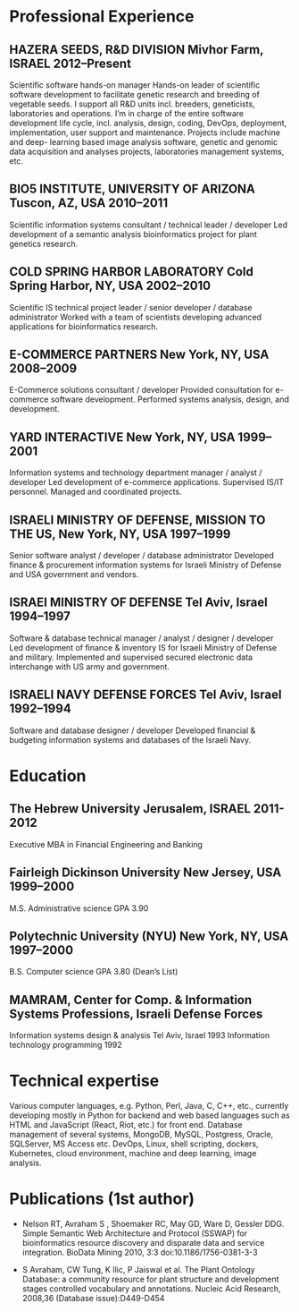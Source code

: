 # Professional Experience

## HAZERA SEEDS, R&D DIVISION 	Mivhor Farm, ISRAEL 	2012–Present
Scientific software hands-on manager
Hands-on leader of scientific software development to facilitate genetic research and breeding of vegetable seeds. I support all R&D units incl. breeders, geneticists, laboratories and operations. I’m in charge of the entire software development life cycle, incl. analysis, design, coding, DevOps, deployment, implementation, user support and maintenance. Projects include machine and deep- learning based image analysis software, genetic and genomic data acquisition and analyses projects, laboratories management systems, etc.

## BIO5 INSTITUTE, UNIVERSITY OF ARIZONA 	Tuscon, AZ, USA 	2010–2011
Scientific information systems consultant / technical leader / developer
Led development of a semantic analysis bioinformatics project for plant genetics research.

## COLD SPRING HARBOR LABORATORY	Cold Spring Harbor, NY, USA 	2002–2010
Scientific IS technical project leader / senior developer / database administrator
Worked with a team of scientists developing advanced applications for bioinformatics research. 

## E-COMMERCE PARTNERS                         New York, NY, USA 	 2008–2009 
E-Commerce solutions consultant / developer
Provided consultation for e-commerce software development. Performed systems analysis, design, and development.

## YARD INTERACTIVE 	New York, NY, USA 	1999–2001
Information systems and technology department manager / analyst / developer
Led development of e-commerce applications. Supervised IS/IT personnel. Managed and coordinated projects. 

## ISRAELI MINISTRY OF DEFENSE, MISSION TO THE US, New York, NY, USA	1997–1999
Senior software analyst / developer / database administrator 
Developed finance & procurement information systems for Israeli Ministry of Defense and USA government and vendors. 

## ISRAEI MINISTRY OF DEFENSE	 Tel Aviv, Israel	1994–1997
Software & database technical manager / analyst / designer / developer	
Led development of finance & inventory IS for Israeli Ministry of Defense and military. Implemented and supervised secured electronic data interchange with US army and government.

## ISRAELI NAVY DEFENSE FORCES 	Tel Aviv, Israel	1992–1994
Software and database designer / developer
Developed financial & budgeting information systems and databases of the Israeli Navy.

# Education

## The Hebrew University 	Jerusalem, ISRAEL    2011-2012
Executive MBA in Financial Engineering and Banking	

## Fairleigh Dickinson University 	New Jersey, USA 	1999–2000
M.S. Administrative science GPA 3.90

## Polytechnic University (NYU)	New York, NY, USA 	1997–2000
B.S. Computer science GPA 3.80 (Dean’s List)

## MAMRAM, Center for Comp. & Information Systems Professions, Israeli Defense Forces
Information systems design & analysis	Tel Aviv, Israel	1993
Information technology programming		1992


# Technical expertise

Various computer languages, e.g. Python, Perl, Java, C, C++, etc., currently developing mostly in Python for backend and web based languages such as HTML and JavaScript (React, Riot, etc.) for front end. 
Database management of several systems, MongoDB, MySQL, Postgress, Oracle, SQLServer, MS Access etc. 
DevOps, Linux, shell scripting, dockers, Kubernetes, cloud environment, machine and deep learning, image analysis.

# Publications (1st author)

* Nelson RT, Avraham S , Shoemaker RC, May GD, Ware D, Gessler DDG. Simple Semantic Web Architecture and Protocol (SSWAP) for bioinformatics resource discovery and disparate data and service integration. BioData Mining 2010, 3:3 doi:10.1186/1756-0381-3-3

* S Avraham, CW Tung, K Ilic, P Jaiswal et al. The Plant Ontology Database: a community resource for plant structure and development stages controlled vocabulary and annotations. Nucleic Acid Research, 2008,36 (Database issue):D449-D454
